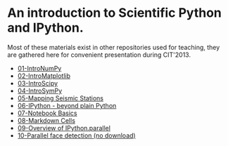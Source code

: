 # An introduction to Scientific Python and IPython.

Most of these materials exist in other repositories used for teaching, they are
gathered here for convenient presentation during CIT'2013.

* [01-IntroNumPy](http://nbviewer.ipython.org/url/raw.github.com/fperez/cit2013/master/01-IntroNumPy.ipynb)
* [02-IntroMatplotlib](http://nbviewer.ipython.org/url/raw.github.com/fperez/cit2013/master/02-IntroMatplotlib.ipynb)
* [03-IntroScipy](http://nbviewer.ipython.org/url/raw.github.com/fperez/cit2013/master/03-IntroScipy.ipynb)
* [04-IntroSymPy](http://nbviewer.ipython.org/url/raw.github.com/fperez/cit2013/master/04-IntroSymPy.ipynb)
* [05-Mapping Seismic Stations](http://nbviewer.ipython.org/url/raw.github.com/fperez/cit2013/master/05-Mapping%20Seismic%20Stations.ipynb)
* [06-IPython - beyond plain Python](http://nbviewer.ipython.org/url/raw.github.com/fperez/cit2013/master/06-IPython%20-%20beyond%20plain%20Python.ipynb)
* [07-Notebook Basics](http://nbviewer.ipython.org/url/raw.github.com/fperez/cit2013/master/07-Notebook%20Basics.ipynb)
* [08-Markdown Cells](http://nbviewer.ipython.org/url/raw.github.com/fperez/cit2013/master/08-Markdown%20Cells.ipynb)
* [09-Overview of IPython.parallel](http://nbviewer.ipython.org/url/raw.github.com/fperez/cit2013/master/09-Overview%20of%20IPython.parallel.ipynb)
* [10-Parallel face detection (no download)](http://nbviewer.ipython.org/url/raw.github.com/fperez/cit2013/master/10-Parallel%20face%20detection%20%28no%20download%29.ipynb)
